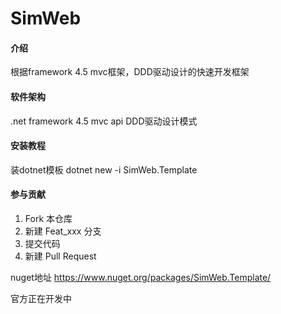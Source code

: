 # SimWeb

#### 介绍
根据framework 4.5 mvc框架，DDD驱动设计的快速开发框架

#### 软件架构
.net framework 4.5 mvc api
DDD驱动设计模式


#### 安装教程

装dotnet模板
dotnet new -i SimWeb.Template


#### 参与贡献

1.  Fork 本仓库
2.  新建 Feat_xxx 分支
3.  提交代码
4.  新建 Pull Request

nuget地址 https://www.nuget.org/packages/SimWeb.Template/

官方正在开发中
